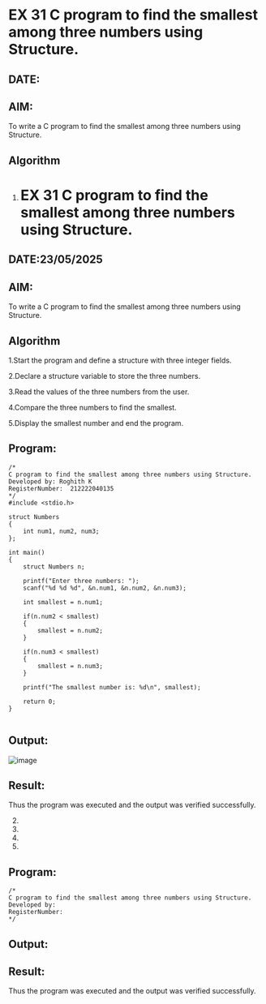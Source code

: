 # EX 31 C program to find the smallest among three numbers using Structure.
## DATE:
## AIM:
To write a C program to find the smallest among three numbers using Structure.

## Algorithm
1. # EX 31 C program to find the smallest among three numbers using Structure.
## DATE:23/05/2025
## AIM:
To write a C program to find the smallest among three numbers using Structure.

## Algorithm
1.Start the program and define a structure with three integer fields.

2.Declare a structure variable to store the three numbers.

3.Read the values of the three numbers from the user.

4.Compare the three numbers to find the smallest.

5.Display the smallest number and end the program. 

## Program:
```
/*
C program to find the smallest among three numbers using Structure.
Developed by: Roghith K
RegisterNumber:  212222040135
*/
#include <stdio.h>

struct Numbers
{
    int num1, num2, num3;
};

int main()
{
    struct Numbers n;

    printf("Enter three numbers: ");
    scanf("%d %d %d", &n.num1, &n.num2, &n.num3);

    int smallest = n.num1;

    if(n.num2 < smallest)
    {
        smallest = n.num2;
    }

    if(n.num3 < smallest)
    {
        smallest = n.num3;
    }

    printf("The smallest number is: %d\n", smallest);

    return 0;
}


```

## Output:

![image](https://github.com/user-attachments/assets/d887c1cc-83cb-4eee-aa33-50eed14d157c)


## Result:
Thus the program was executed and the output was verified successfully.

2. 
3. 
4.  
5.   

## Program:
```
/*
C program to find the smallest among three numbers using Structure.
Developed by: 
RegisterNumber:  
*/
```

## Output:



## Result:
Thus the program was executed and the output was verified successfully.
